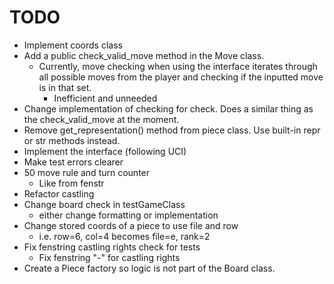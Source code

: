 # TODO
- Implement coords class
- Add a public check_valid_move method in the Move class.
    - Currently, move checking when using the interface iterates through all possible moves from the player and checking if the inputted move is in that set.
        - Inefficient and unneeded
- Change implementation of checking for check. Does a similar thing as the check_valid_move at the moment.
- Remove get_representation() method from piece class. Use built-in repr or str methods instead.
- Implement the interface (following UCI)
- Make test errors clearer
- 50 move rule and turn counter
    - Like from fenstr
- Refactor castling
- Change board check in testGameClass 
    - either change formatting or implementation
- Change stored coords of a piece to use file and row
    - i.e. row=6, col=4 becomes file=e, rank=2
- Fix fenstring castling rights check for tests
    - Fix fenstring "-" for castling rights
- Create a Piece factory so logic is not part of the Board class.